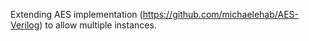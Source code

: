 Extending AES implementation (https://github.com/michaelehab/AES-Verilog) to allow multiple instances.
